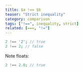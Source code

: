 ```yaml
---
title: $a !== $b
teaser: "Strict inequality"
category: comparison
tags: ["!==", inequality, strict]
related: [===, "!="]
---
```


```php
2 !== '2'; // true
2 !== 2; // false
```

Note floats:

```php
2 !== 2.0; // true
```
